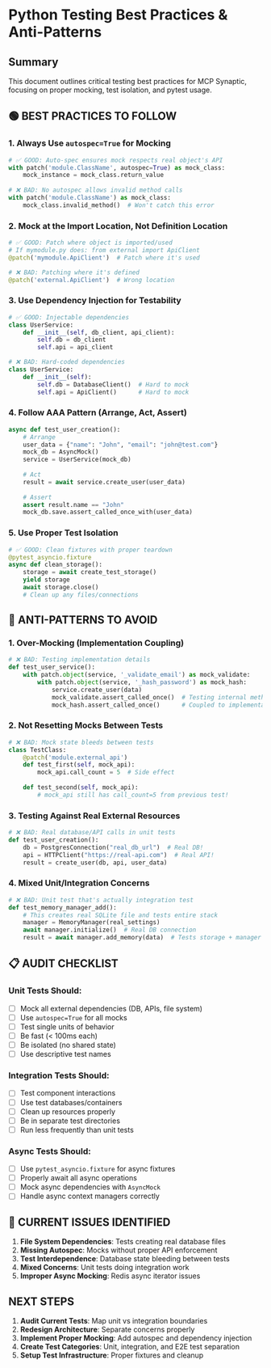 # Python Testing Best Practices & Anti-Patterns

## Summary
This document outlines critical testing best practices for MCP Synaptic, focusing on proper mocking, test isolation, and pytest usage.

## 🟢 BEST PRACTICES TO FOLLOW

### 1. **Always Use `autospec=True` for Mocking**
```python
# ✅ GOOD: Auto-spec ensures mock respects real object's API
with patch('module.ClassName', autospec=True) as mock_class:
    mock_instance = mock_class.return_value
    
# ❌ BAD: No autospec allows invalid method calls
with patch('module.ClassName') as mock_class:
    mock_class.invalid_method()  # Won't catch this error
```

### 2. **Mock at the Import Location, Not Definition Location**
```python
# ✅ GOOD: Patch where object is imported/used
# If mymodule.py does: from external import ApiClient
@patch('mymodule.ApiClient')  # Patch where it's used

# ❌ BAD: Patching where it's defined
@patch('external.ApiClient')  # Wrong location
```

### 3. **Use Dependency Injection for Testability**
```python
# ✅ GOOD: Injectable dependencies
class UserService:
    def __init__(self, db_client, api_client):
        self.db = db_client
        self.api = api_client

# ❌ BAD: Hard-coded dependencies
class UserService:
    def __init__(self):
        self.db = DatabaseClient()  # Hard to mock
        self.api = ApiClient()      # Hard to mock
```

### 4. **Follow AAA Pattern (Arrange, Act, Assert)**
```python
async def test_user_creation():
    # Arrange
    user_data = {"name": "John", "email": "john@test.com"}
    mock_db = AsyncMock()
    service = UserService(mock_db)
    
    # Act
    result = await service.create_user(user_data)
    
    # Assert
    assert result.name == "John"
    mock_db.save.assert_called_once_with(user_data)
```

### 5. **Use Proper Test Isolation**
```python
# ✅ GOOD: Clean fixtures with proper teardown
@pytest_asyncio.fixture
async def clean_storage():
    storage = await create_test_storage()
    yield storage
    await storage.close()
    # Clean up any files/connections
```

## 🔴 ANTI-PATTERNS TO AVOID

### 1. **Over-Mocking (Implementation Coupling)**
```python
# ❌ BAD: Testing implementation details
def test_user_service():
    with patch.object(service, '_validate_email') as mock_validate:
        with patch.object(service, '_hash_password') as mock_hash:
            service.create_user(data)
            mock_validate.assert_called_once()  # Testing internal methods
            mock_hash.assert_called_once()      # Coupled to implementation
```

### 2. **Not Resetting Mocks Between Tests**
```python
# ❌ BAD: Mock state bleeds between tests
class TestClass:
    @patch('module.external_api')
    def test_first(self, mock_api):
        mock_api.call_count = 5  # Side effect
        
    def test_second(self, mock_api):
        # mock_api still has call_count=5 from previous test!
```

### 3. **Testing Against Real External Resources**
```python
# ❌ BAD: Real database/API calls in unit tests
def test_user_creation():
    db = PostgresConnection("real_db_url")  # Real DB!
    api = HTTPClient("https://real-api.com")  # Real API!
    result = create_user(db, api, user_data)
```

### 4. **Mixed Unit/Integration Concerns**
```python
# ❌ BAD: Unit test that's actually integration test
def test_memory_manager_add():
    # This creates real SQLite file and tests entire stack
    manager = MemoryManager(real_settings)
    await manager.initialize()  # Real DB connection
    result = await manager.add_memory(data)  # Tests storage + manager
```

## 📋 AUDIT CHECKLIST

### Unit Tests Should:
- [ ] Mock all external dependencies (DB, APIs, file system)
- [ ] Use `autospec=True` for all mocks
- [ ] Test single units of behavior
- [ ] Be fast (< 100ms each)
- [ ] Be isolated (no shared state)
- [ ] Use descriptive test names

### Integration Tests Should:
- [ ] Test component interactions
- [ ] Use test databases/containers
- [ ] Clean up resources properly
- [ ] Be in separate test directories
- [ ] Run less frequently than unit tests

### Async Tests Should:
- [ ] Use `pytest_asyncio.fixture` for async fixtures
- [ ] Properly await all async operations
- [ ] Mock async dependencies with `AsyncMock`
- [ ] Handle async context managers correctly

## 🚨 CURRENT ISSUES IDENTIFIED

1. **File System Dependencies**: Tests creating real database files
2. **Missing Autospec**: Mocks without proper API enforcement
3. **Test Interdependence**: Database state bleeding between tests
4. **Mixed Concerns**: Unit tests doing integration work
5. **Improper Async Mocking**: Redis async iterator issues

## NEXT STEPS

1. **Audit Current Tests**: Map unit vs integration boundaries
2. **Redesign Architecture**: Separate concerns properly
3. **Implement Proper Mocking**: Add autospec and dependency injection
4. **Create Test Categories**: Unit, integration, and E2E test separation
5. **Setup Test Infrastructure**: Proper fixtures and cleanup